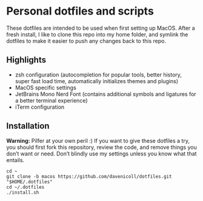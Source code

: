# Personal dotfiles and scripts

These dotfiles are intended to be used when first setting up MacOS. After a fresh install, I like to clone this repo into my home folder, and symlink the dotfiles to make it easier to push any changes back to this repo.

## Highlights

* zsh configuration (autocompletion for popular tools, better history, super fast load time, automatically initializes themes and plugins)
* MacOS specific settings
* JetBrains Mono Nerd Font (contains additional symbols and ligatures for a better terminal experience)
* iTerm configuration

## Installation

**Warning:** Pilfer at your own peril :) If you want to give these dotfiles a try, you should first fork this repository, review the code, and remove things you don’t want or need. Don’t blindly use my settings unless you know what that entails. 

``` shell
cd ~
git clone -b macos https://github.com/davenicoll/dotfiles.git "$HOME/.dotfiles"
cd ~/.dotfiles
./install.sh
```
